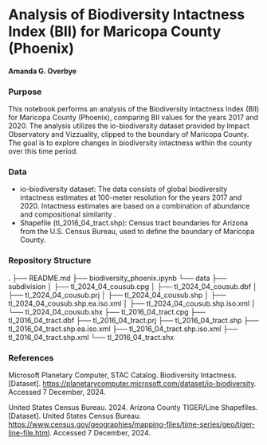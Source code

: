 # Analysis of Biodiversity Intactness Index (BII) for Maricopa County (Phoenix)

#### Amanda G. Overbye

### Purpose
This notebook performs an analysis of the Biodiversity Intactness Index (BII) for Maricopa County (Phoenix), comparing BII values for the years 2017 and 2020. The analysis utilizes the io-biodiversity dataset provided by Impact Observatory and Vizzuality, clipped to the boundary of Maricopa County. The goal is to explore changes in biodiversity intactness within the county over this time period.

### Data

- io-biodiversity dataset: The data consists of global biodiversity intactness estimates at 100-meter resolution for the years 2017 and 2020. Intactness estimates are based on a combination of abundance and compositional similarity .
- Shapefile (tl_2016_04_tract.shp): Census tract boundaries for Arizona from the U.S. Census Bureau, used to define the boundary of Maricopa County.

### Repository Structure

.
├── README.md
├── biodiversity_phoenix.ipynb
└── data
    ├── subdivision
    │   ├── tl_2024_04_cousub.cpg
    │   ├── tl_2024_04_cousub.dbf
    │   ├── tl_2024_04_cousub.prj
    │   ├── tl_2024_04_cousub.shp
    │   ├── tl_2024_04_cousub.shp.ea.iso.xml
    │   ├── tl_2024_04_cousub.shp.iso.xml
    │   └── tl_2024_04_cousub.shx
    ├── tl_2016_04_tract.cpg
    ├── tl_2016_04_tract.dbf
    ├── tl_2016_04_tract.prj
    ├── tl_2016_04_tract.shp
    ├── tl_2016_04_tract.shp.ea.iso.xml
    ├── tl_2016_04_tract.shp.iso.xml
    ├── tl_2016_04_tract.shp.xml
    └── tl_2016_04_tract.shx

### References

Microsoft Planetary Computer, STAC Catalog. Biodiversity Intactness. [Dataset]. https://planetarycomputer.microsoft.com/dataset/io-biodiversity. Accessed 7 December, 2024.

United States Census Bureau. 2024. Arizona County TIGER/Line Shapefiles. [Dataset]. United States Census Bureau. https://www.census.gov/geographies/mapping-files/time-series/geo/tiger-line-file.html. Accessed 7 December, 2024.
